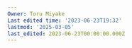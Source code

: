 ```yaml
---
Owner: Toru Miyake
Last edited time: '2023-06-23T19:32'
lastmod: '2025-03-05'
last_edited: 2023-06-23T00:00:00.000Z
---
```



